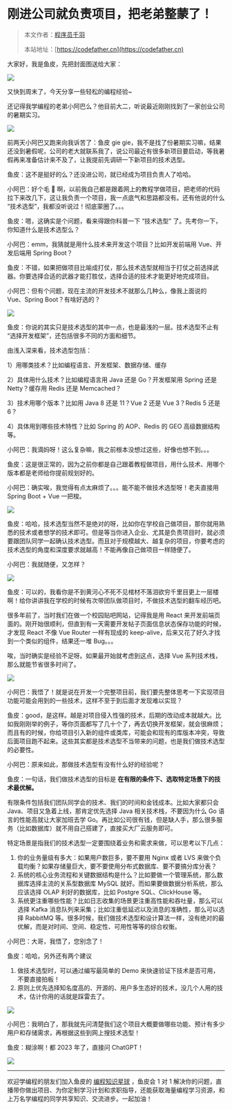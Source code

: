 # 刚进公司就负责项目，把老弟整蒙了！

> 本文作者：[程序员千羽](https://yuyuanweb.feishu.cn/wiki/Abldw5WkjidySxkKxU2cQdAtnah)
>
> 本站地址：[https://codefather.cn](https://codefather.cn)

大家好，我是鱼皮，先把封面图送给大家：

![](https://pic.yupi.icu/5563/202311060948926.jpeg)

又快到周末了，今天分享一些轻松的编程经验~

还记得我学编程的老弟小阿巴么？他目前大二，听说最近刚刚找到了一家创业公司的暑期实习。

![](https://pic.yupi.icu/5563/202311060948776.png)

前两天小阿巴又跑来向我诉苦了：鱼皮 gie gie，我不是找了份暑期实习嘛，结果还没到暑假呢，公司的老大就联系我了，说公司最近有很多新项目要启动，等我暑假再来准备估计来不及了，让我提前先调研一下新项目的技术选型。

鱼皮：这不是挺好的么？还没进公司，就已经成为项目负责人了哈哈。

小阿巴：好个毛 🥚 啊，以前我自己都是跟着网上的教程学做项目，把老师的代码拉下来改几下，这让我负责一个项目，我一点底气和思路都没有。还有他说的什么 “技术选型”，我都没听说过！彻底蒙圈了。。。

鱼皮：嗯，这确实是个问题，看来得跟你科普一下 “技术选型” 了。先考你一下，你知道什么是技术选型么？

小阿巴：emm，我猜就是用什么技术来开发这个项目？比如开发前端用 Vue、开发后端用 Spring Boot？

鱼皮：不错，如果把做项目比喻成打仗，那么技术选型就相当于打仗之前选择武器。你要选择合适的武器才能打胜仗，选择合适的技术才能更好地完成项目。

小阿巴：但有个问题，现在主流的开发技术不就那么几种么，像我上面说的 Vue、Spring Boot？有啥好选的？

![](https://pic.yupi.icu/5563/202311060948803.png)

鱼皮：你说的其实只是技术选型的其中一点，也是最浅的一层。技术选型不止有 “选择开发框架”，还包括很多不同的方面和细节。

由浅入深来看，技术选型包括：

1）用哪类技术？比如编程语言、开发框架、数据存储、缓存

2）具体用什么技术？比如编程语言用 Java 还是 Go？开发框架用 Spring 还是 Netty？缓存用 Redis 还是 Memcached？

3）技术用哪个版本？比如用 Java 8 还是 11？Vue 2 还是 Vue 3？Redis 5 还是 6？

4）具体用到哪些技术特性？比如 Spring 的 AOP、Redis 的 GEO 高级数据结构等。

小阿巴：我滴妈呀！这么复杂嘛，我之前根本没想过这些，好像也想不到。。。

鱼皮：这是很正常的，因为之前你都是自己跟着教程做项目，用什么技术、用哪个版本都是老师给你提前规划好的。

小阿巴：确实唉，我觉得有点太麻烦了。。。能不能不做技术选型呀！老夫直接用 Spring Boot + Vue 一把梭。

![](https://pic.yupi.icu/5563/202311060948429.png)

鱼皮：哈哈，技术选型当然不是绝对的呀，比如你在学校自己做项目，那你就用熟悉的技术或者想学的技术即可。但是等当你进入企业、尤其是负责项目时，就必须要跟团队同学一起确认技术选型。而且对于规模越大、越复杂的项目，你要考虑的技术选型的角度和深度要求就越高！不能再像自己做项目一样随便了。

小阿巴：我就随便，又怎样？

![](https://pic.yupi.icu/5563/202311060948857.png)

鱼皮：可以的，我看你是不到黄河心不死不见棺材不落泪欲穷千里目更上一层楼啊！给你讲讲我在学校的时候有次带团队做项目时，不做技术选型的翻车经历吧。

很多年前了，当时我们在做一个校园贴吧网站，记得我是用 React  来开发前端页面的。刚开始很顺利，但直到有一天需要开发帖子页面信息状态保存功能的时候，才发现 React 不像 Vue Router 一样有现成的 keep-alive，后来又花了好久才找到一个类似的组件，结果还一堆 Bug。。。

唉，当时确实是经验不足呀。如果最开始就考虑到这点，选择 Vue 系列技术栈，那么就能节省很多时间了。

![](https://pic.yupi.icu/5563/202311060948074.png)

小阿巴：我悟了！就是说在开发一个完整项目前，我们要先整体思考一下实现项目功能可能会用到的一些技术，这样不至于到后面才发现难以实现？

鱼皮：good，是这样。越是对项目侵入性强的技术，后期的改动成本就越大。比如我刚刚举的例子，等你页面都写了几十个了，再去切换开发框架，就会很麻烦；而且有的时候，你给项目引入新的组件或类库，可能会和现有的库版本冲突，导致后面项目跑不起来。这些其实都是技术选型不当带来的问题，也是我们做技术选型的必要性。

小阿巴：原来如此，那做技术选型有没有什么好的经验呢？

鱼皮：一句话，我们做技术选型的目标是 **在有限的条件下、选取特定场景下的技术最优解。**

有限条件包括我们团队同学会的技术、我们的时间和金钱成本。比如大家都只会 Java、项目又急着上线，那肯定优先选择 Java 相关技术栈，不要因为什么 Go 语言的性能高就让大家加班去学 Go。再比如公司很有钱，但是缺人手，那么很多服务（比如数据库）就不用自己搭建了，直接买大厂云服务即可。

特定场景是指我们的技术选型一定要围绕着业务和需求来做，可以思考以下几点：

1. 你的业务量级有多大：如果用户数巨多，要不要用 Nginx 或者 LVS 来做个负载均衡？如果存储量巨大，要不要使用分布式数据库、要不要搞分库分表？
2. 系统的核心业务流程和关键数据结构是什么？比如要做一个管理系统，那么数据库选择主流的关系型数据库 MySQL 就好。而如果要做数据分析系统，那么应该选择 OLAP 利好的数据库，比如 Postgre SQL、ClickHouse 等。
3. 系统更注重哪些性能？比如日志收集的场景更注重高性能和吞吐量，那么可以选择 Kafka 消息队列来采集；比如注重低延迟以及消息的准确性，那么可以选择 RabbitMQ 等。很多时候，我们做技术选型和设计算法一样，没有绝对的最优解，而是对时间、空间、稳定性、可用性等等的综合权衡。

小阿巴：大哥，我悟了，您别念了！

鱼皮：哈哈，另外还有两个建议

1. 做技术选型时，可以通过编写最简单的 Demo 来快速验证下技术是否可用，不要直接拍板！
2. 原则上优先选择知名度高的、开源的、用户多生态好的技术，没几个人用的技术，估计你用的话就是踩雷去了。

![](https://pic.yupi.icu/5563/202311060948222.png)

小阿巴：我明白了，那我就先问清楚我们这个项目大概要做哪些功能、预计有多少用户和存储需求，再根据这些到网上搜技术选型！

鱼皮：糊涂啊！都 2023 年了，直接问 ChatGPT！

![](https://pic.yupi.icu/5563/202311060948614.png)

------

欢迎学编程的朋友们加入鱼皮的 [编程知识星球](https://mp.weixin.qq.com/s?__biz=MzI1NDczNTAwMA==&mid=2247539132&idx=2&sn=45af016dee0c03491750f76ba8fdbd25&chksm=e9c2be4bdeb5375d3253155b4053263109a631620b7cb9074e2fe1b4a5b1604ef92c522b606e&token=145986907&lang=zh_CN&scene=21#wechat_redirect) ，鱼皮会 1 对 1 解决你的问题，直播带你做出项目、为你定制学习计划和求职指导，还能获取海量编程学习资源，和上万名学编程的同学共享知识、交流进步。一起加油！